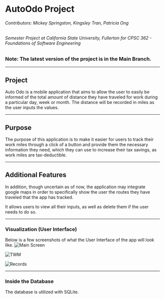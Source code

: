 # AutoOdo Project
###### Contributors: Mickey Springston, Kingsley Tran, Patricia Ong
###### Semester Project at California State University, Fullerton for CPSC 362 - Foundations of Software Engineering

### Note: The latest version of the project is in the Main Branch. 

---
## Project 
Auto Odo is a mobile application that aims to allow the user to easily be informed of the total amount of distance they have traveled for work during a particular day, week or month. The distance will be recorded in miles as the user inputs the values.

---
## Purpose
The purpose of this application is to make it easier for users to track their work miles through a click of a button and provide them the necessary information they need, which they can use to increase their tax savings, as work miles are tax-deductible.

---
## Additional Features 
In addition, though uncertain as of now, the application may integrate google maps in order to specifically show the user the routes they have traveled that the app has tracked.

It allows users to view all their inputs, as well as delete them if the user needs to do so. 

---
### Visualization (User Interface)
Below is a few screenshots of what the User Interface of the app will look like.
![Main Screen](https://user-images.githubusercontent.com/23037963/117372744-e1a91900-ae7e-11eb-98f2-e7b842eba7b3.png)

![TWM](https://user-images.githubusercontent.com/23037963/117372761-e8379080-ae7e-11eb-9a4d-6d6d3b94f630.png)

![Records](https://user-images.githubusercontent.com/23037963/117372755-e5d53680-ae7e-11eb-834e-8d99b3a078e2.png)

---
### Inside the Database
The database is utilized with SQLite. 


